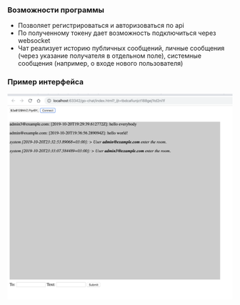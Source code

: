 ### Возможности программы

- Позволяет регистрироваться и авторизоваться по api
- По полученному токену дает возможность подключиться через websocket
- Чат реализует историю публичных сообщений, личные сообщения (через указание получателя в отдельном поле), системные сообщения (например, о входе нового пользователя) 

### Пример интерфейса

![screen](screen.png)